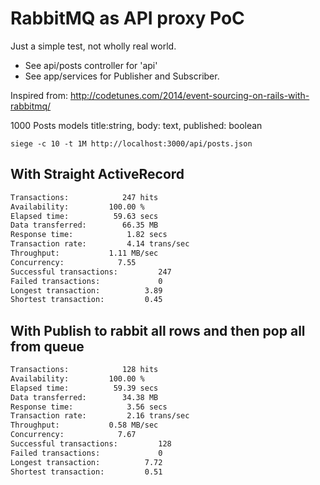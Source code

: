 # RabbitMQ as API proxy PoC

Just a simple test, not wholly real world.

* See api/posts controller for 'api'
* See app/services for Publisher and Subscriber.

Inspired from: http://codetunes.com/2014/event-sourcing-on-rails-with-rabbitmq/


1000 Posts models title:string, body: text, published: boolean

`siege -c 10 -t 1M http://localhost:3000/api/posts.json`

## With Straight ActiveRecord

```bash
Transactions:            247 hits
Availability:         100.00 %
Elapsed time:          59.63 secs
Data transferred:        66.35 MB
Response time:            1.82 secs
Transaction rate:         4.14 trans/sec
Throughput:           1.11 MB/sec
Concurrency:            7.55
Successful transactions:         247
Failed transactions:             0
Longest transaction:          3.89
Shortest transaction:         0.45
```

## With Publish to rabbit all rows and then pop all from queue

```bash
Transactions:            128 hits
Availability:         100.00 %
Elapsed time:          59.39 secs
Data transferred:        34.38 MB
Response time:            3.56 secs
Transaction rate:         2.16 trans/sec
Throughput:           0.58 MB/sec
Concurrency:            7.67
Successful transactions:         128
Failed transactions:             0
Longest transaction:          7.72
Shortest transaction:         0.51
```
